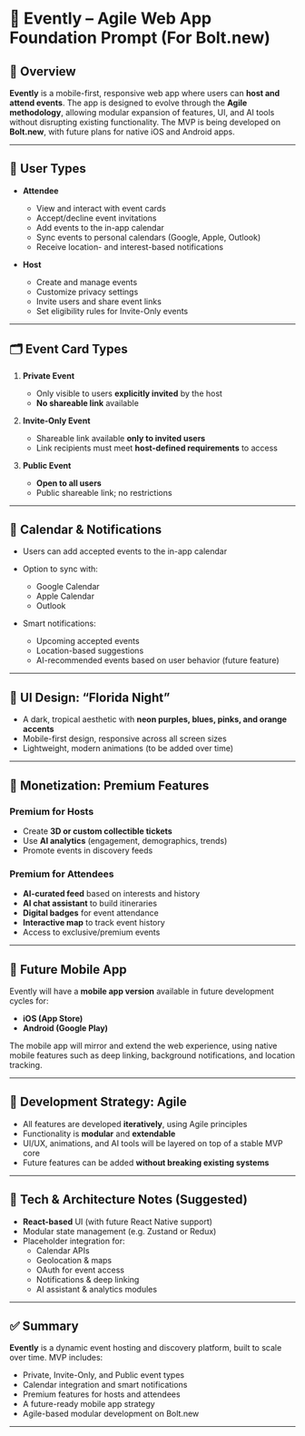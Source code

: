 # 🚀 Evently – Agile Web App Foundation Prompt (For Bolt.new)

## 🧩 Overview

**Evently** is a mobile-first, responsive web app where users can **host and attend events**. The app is designed to evolve through the **Agile methodology**, allowing modular expansion of features, UI, and AI tools without disrupting existing functionality. The MVP is being developed on **Bolt.new**, with future plans for native iOS and Android apps.

---

## 👤 User Types

- **Attendee**
  - View and interact with event cards
  - Accept/decline event invitations
  - Add events to the in-app calendar
  - Sync events to personal calendars (Google, Apple, Outlook)
  - Receive location- and interest-based notifications

- **Host**
  - Create and manage events
  - Customize privacy settings
  - Invite users and share event links
  - Set eligibility rules for Invite-Only events

---

## 🗂 Event Card Types

1. **Private Event**
   - Only visible to users **explicitly invited** by the host
   - **No shareable link** available

2. **Invite-Only Event**
   - Shareable link available **only to invited users**
   - Link recipients must meet **host-defined requirements** to access

3. **Public Event**
   - **Open to all users**
   - Public shareable link; no restrictions

---

## 📅 Calendar & Notifications

- Users can add accepted events to the in-app calendar
- Option to sync with:
  - Google Calendar
  - Apple Calendar
  - Outlook

- Smart notifications:
  - Upcoming accepted events
  - Location-based suggestions
  - AI-recommended events based on user behavior (future feature)

---

## 🎨 UI Design: “Florida Night”

- A dark, tropical aesthetic with **neon purples, blues, pinks, and orange accents**
- Mobile-first design, responsive across all screen sizes
- Lightweight, modern animations (to be added over time)

---

## 💸 Monetization: Premium Features

### Premium for Hosts
- Create **3D or custom collectible tickets**
- Use **AI analytics** (engagement, demographics, trends)
- Promote events in discovery feeds

### Premium for Attendees
- **AI-curated feed** based on interests and history
- **AI chat assistant** to build itineraries
- **Digital badges** for event attendance
- **Interactive map** to track event history
- Access to exclusive/premium events

---

## 📱 Future Mobile App

Evently will have a **mobile app version** available in future development cycles for:

- **iOS (App Store)**
- **Android (Google Play)**

The mobile app will mirror and extend the web experience, using native mobile features such as deep linking, background notifications, and location tracking.

---

## 🔁 Development Strategy: Agile

- All features are developed **iteratively**, using Agile principles
- Functionality is **modular** and **extendable**
- UI/UX, animations, and AI tools will be layered on top of a stable MVP core
- Future features can be added **without breaking existing systems**

---

## 🧱 Tech & Architecture Notes (Suggested)

- **React-based** UI (with future React Native support)
- Modular state management (e.g. Zustand or Redux)
- Placeholder integration for:
  - Calendar APIs
  - Geolocation & maps
  - OAuth for event access
  - Notifications & deep linking
  - AI assistant & analytics modules

---

## ✅ Summary

**Evently** is a dynamic event hosting and discovery platform, built to scale over time. MVP includes:

- Private, Invite-Only, and Public event types
- Calendar integration and smart notifications
- Premium features for hosts and attendees
- A future-ready mobile app strategy
- Agile-based modular development on Bolt.new

---
